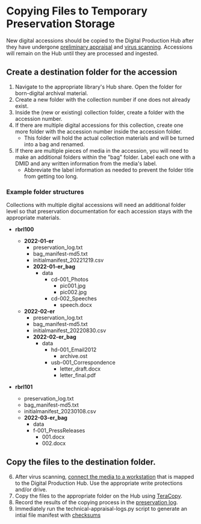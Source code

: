 # Copying Files to Temporary Preservation Storage

New digital accessions should be copied to the Digital Production Hub after they have undergone [preliminary appraisal](./appraisal.md) and [virus scanning](./virus-scanning.md). Accessions will remain on the Hub until they are processed and ingested. 

## Create a destination folder for the accession
1. Navigate to the appropriate library's Hub share. Open the folder for born-digital archival material. 
2. Create a new folder with the collection number if one does not already exist.
3. Inside the (new or existing) collection folder, create a folder with the accession number.
4. If there are multiple digital accessions for this collection, create one more folder with the accession number inside the accession folder.
    * This folder will hold the actual collection materials and will be turned into a bag and renamed.
5. If there are multiple pieces of media in the accession, you will need to make an additional folders within the "bag" folder. Label each one with a DMID and any written information from the media's label.
    * Abbreviate the label information as needed to prevent the folder title from getting too long.

### Example folder structures
Collections with multiple digital accessions will need an additional folder level so that preservation documentation for each accession stays with the appropriate materials.

* __rbrl100__
   * __2022-01-er__
      * preservation_log.txt
      * bag_manifest-md5.txt
      * initialmanifest_20221219.csv
      * __2022-01-er_bag__
         * data
            * cd-001_Photos
               * pic001.jpg
               * pic002.jpg
            * cd-002_Speeches
               * speech.docx
   * __2022-02-er__
      * preservation_log.txt
      * bag_manifest-md5.txt
      * initialmanifest_20220830.csv
      * __2022-02-er_bag__
         * data
            * hd-001_Email2012
               * archive.ost
            * usb-001_Correspondence
               * letter_draft.docx
               * letter_final.pdf

* __rbrl101__
   * preservation_log.txt
   * bag_manifest-md5.txt
   * initialmanifest_20230108.csv
   * __2022-03-er_bag__
      * data
      *  f-001_PressReleases
         *  001.docx
         *  002.docx
         
## Copy the files to the destination folder.
6. After virus scanning, [connect the media to a workstation](./read-legacy-media.md) that is mapped to the Digital Production Hub. Use the appropriate write protections and/or drive.
7. Copy the files to the appropriate folder on the Hub using [TeraCopy](./teracopy.md).
8. Record the results of the copying process in the [preservation log](./preservation-log.md).
9. Immediately run the technical-appraisal-logs.py script to generate an intial file manifest with [checksums](./fixity.md)